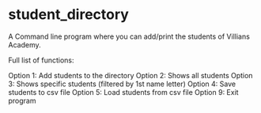 # student_directory

A Command line program where you can add/print the students of Villians Academy.

Full list of functions:

Option 1: Add students to the directory
Option 2: Shows all students 
Option 3: Shows specific students (filtered by 1st name letter)
Option 4: Save students to csv file
Option 5: Load students from csv file
Option 9: Exit program
